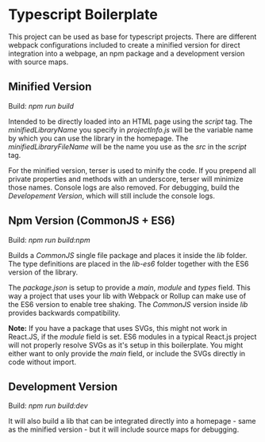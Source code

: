 # Typescript Boilerplate

This project can be used as base for typescript projects. There are different webpack configurations included to create a minified version for direct integration into a webpage, an npm package and a development version with source maps.

## Minified Version

Build: _npm run build_

Intended to be directly loaded into an HTML page using the _script_ tag. The _minifiedLibraryName_ you specify in _projectInfo.js_ will be the variable name by which you can use the library in the homepage. The _minifiedLibraryFileName_ will be the name you use as the _src_ in the _script_ tag.

For the minified version, terser is used to minify the code. If you prepend all private properties and methods with an underscore, terser will minimize those names. Console logs are also removed. For debugging, build the *Developement Version*, which will still include the console logs.

## Npm Version (CommonJS + ES6)

Build: _npm run build:npm_

Builds a _CommonJS_ single file package and places it inside the *lib* folder. The type definitions are placed in the *lib-es6* folder together with the ES6 version of the library.

The *package.json* is setup to provide a *main*, *module* and *types* field. This way a project that uses your lib with Webpack or Rollup can make use of the ES6 version to enable tree shaking. The *CommonJS* version inside *lib* provides backwards compatibility.

**Note:** If you have a package that uses SVGs, this might not work in React.JS, if the *module* field is set. ES6 modules in a typical React.js project will not properly resolve SVGs as it's setup in this boilerplate. You might either want to only provide the *main* field, or include the SVGs directly in code without import.

## Development Version

Build: _npm run build:dev_

It will also build a lib that can be integrated directly into a homepage - same as the minified version - but it will include source maps for debugging.